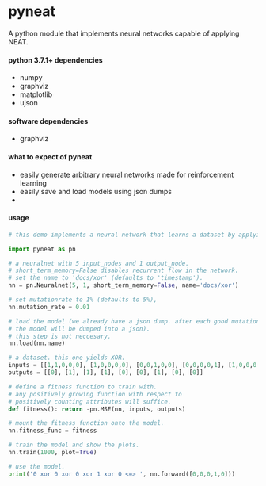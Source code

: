 # pyneat

A python module that implements neural networks capable of applying NEAT.

#### python 3.7.1+ dependencies
- numpy
- graphviz
- matplotlib
- ujson

#### software dependencies
- graphviz

#### what to expect of pyneat
- easily generate arbitrary neural networks made for reinforcement learning
- easily save and load models using json dumps
- 

#### usage
```python
# this demo implements a neural network that learns a dataset by applying NEAT.

import pyneat as pn

# a neuralnet with 5 input_nodes and 1 output_node.
# short_term_memory=False disables recurrent flow in the network.
# set the name to 'docs/xor' (defaults to 'timestamp').
nn = pn.Neuralnet(5, 1, short_term_memory=False, name='docs/xor')

# set mutationrate to 1% (defaults to 5%),
nn.mutation_rate = 0.01

# load the model (we already have a json dump. after each good mutation,
# the model will be dumped into a json).
# this step is not neccesary.
nn.load(nn.name)

# a dataset. this one yields XOR.
inputs = [[1,1,0,0,0], [1,0,0,0,0], [0,0,1,0,0], [0,0,0,0,1], [1,0,0,0,1], [0,0,0,1,1], [0,1,0,0,0], [1,1,1,1,1], [1,0,0,1,0]]
outputs = [[0], [1], [1], [1], [0], [0], [1], [0], [0]]

# define a fitness function to train with.
# any positively growing function with respect to
# positively counting attributes will suffice.
def fitness(): return -pn.MSE(nn, inputs, outputs)

# mount the fitness function onto the model.
nn.fitness_func = fitness

# train the model and show the plots.
nn.train(1000, plot=True)

# use the model.
print('0 xor 0 xor 0 xor 1 xor 0 <=> ', nn.forward([0,0,0,1,0]))
```